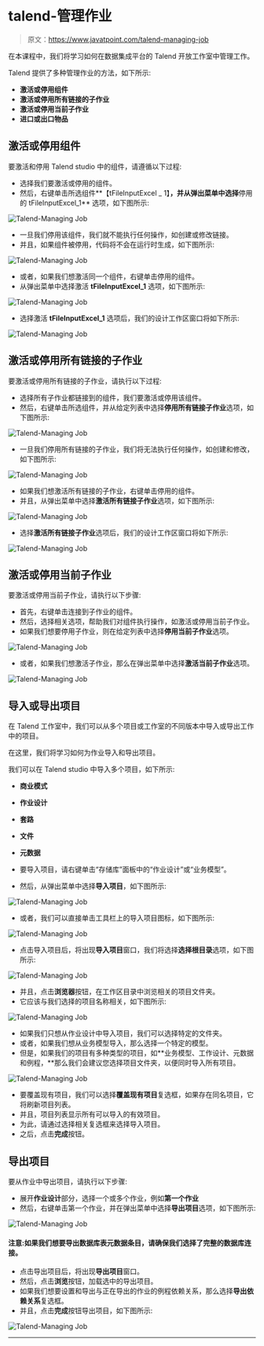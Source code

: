 # talend-管理作业

> 原文：<https://www.javatpoint.com/talend-managing-job>

在本课程中，我们将学习如何在数据集成平台的 Talend 开放工作室中管理工作。

Talend 提供了多种管理作业的方法，如下所示:

*   **激活或停用组件**
*   **激活或停用所有链接的子作业**
*   **激活或停用当前子作业**
*   **进口或出口物品**

## 激活或停用组件

要激活和停用 Talend studio 中的组件，请遵循以下过程:

*   选择我们要激活或停用的组件。
*   然后，右键单击所选组件**【tFileInputExcel _ 1】**，并从弹出菜单中选择**停用的 tFileInputExcel_1** 选项，如下图所示:

![Talend-Managing Job](img/ac3eff0324c310816892e471f0778ff5.png)

*   一旦我们停用该组件，我们就不能执行任何操作，如创建或修改链接。
*   并且，如果组件被停用，代码将不会在运行时生成，如下图所示:

![Talend-Managing Job](img/dcb407e00e32416cee4e1b050ba340ff.png)

*   或者，如果我们想激活同一个组件，右键单击停用的组件。
*   从弹出菜单中选择激活 **tFileInputExcel_1** 选项，如下图所示:

![Talend-Managing Job](img/3fa3580f25ae7bae1819efc86a51a721.png)

*   选择激活 **tFileInputExcel_1** 选项后，我们的设计工作区窗口将如下所示:

![Talend-Managing Job](img/4657d9237df68b36681cc9cd0b3487f0.png)

## 激活或停用所有链接的子作业

要激活或停用所有链接的子作业，请执行以下过程:

*   选择所有子作业都链接到的组件，我们要激活或停用该组件。
*   然后，右键单击所选组件，并从给定列表中选择**停用所有链接子作业**选项，如下图所示:

![Talend-Managing Job](img/7e919d219ed36366341efeb1608c1480.png)

*   一旦我们停用所有链接的子作业，我们将无法执行任何操作，如创建和修改，如下图所示:

![Talend-Managing Job](img/7cd96cd24ce4df1e8404f6845bec1ccf.png)

*   如果我们想激活所有链接的子作业，右键单击停用的组件。
*   并且，从弹出菜单中选择**激活所有链接子作业**选项，如下图所示:

![Talend-Managing Job](img/9207ee1fa232edfb6cded99ecac5bce7.png)

*   选择**激活所有链接子作业**选项后，我们的设计工作区窗口将如下所示:

![Talend-Managing Job](img/54839521938c25204ea05508a0bfc2bf.png)

## 激活或停用当前子作业

要激活或停用当前子作业，请执行以下步骤:

*   首先，右键单击连接到子作业的组件。
*   然后，选择相关选项，帮助我们对组件执行操作，如激活或停用当前子作业。
*   如果我们想要停用子作业，则在给定列表中选择**停用当前子作业**选项。

![Talend-Managing Job](img/d43444d16289483d1ffbff92f0349b64.png)

*   或者，如果我们想激活子作业，那么在弹出菜单中选择**激活当前子作业**选项。

![Talend-Managing Job](img/41c80996978a40e4ec922ad90c053211.png)

## 导入或导出项目

在 Talend 工作室中，我们可以从多个项目或工作室的不同版本中导入或导出工作中的项目。

在这里，我们将学习如何为作业导入和导出项目。

我们可以在 Talend studio 中导入多个项目，如下所示:

*   **商业模式**
*   **作业设计**
*   **套路**
*   **文件**
*   **元数据**

*   要导入项目，请右键单击“存储库”面板中的“作业设计”或“业务模型”。
*   然后，从弹出菜单中选择**导入项目**，如下图所示:

![Talend-Managing Job](img/e83426fc3eca8199ecc6d799a5749ed8.png)

*   或者，我们可以直接单击工具栏上的导入项目图标，如下图所示:

![Talend-Managing Job](img/58106c02fc28cf3e8f089daabb7bf3ea.png)

*   点击导入项目后，将出现**导入项目**窗口，我们将选择**选择根目录**选项，如下图所示:

![Talend-Managing Job](img/03fec664061ab202d3fd332633a26644.png)

*   并且，点击**浏览器**按钮，在工作区目录中浏览相关的项目文件夹。
*   它应该与我们选择的项目名称相关，如下图所示:

![Talend-Managing Job](img/3f563f6ad1e849f1b70dcb5ab4de3503.png)

*   如果我们只想从作业设计中导入项目，我们可以选择特定的文件夹。
*   或者，如果我们想从业务模型导入，那么选择一个特定的模型。
*   但是，如果我们的项目有多种类型的项目，如**业务模型、工作设计、元数据和例程，**那么我们会建议您选择项目文件夹，以便同时导入所有项目。

![Talend-Managing Job](img/6d622bb6d7f5c22c369f4524cfa63e64.png)

*   要覆盖现有项目，我们可以选择**覆盖现有项目**复选框，如果存在同名项目，它将刷新项目列表。
*   并且，项目列表显示所有可以导入的有效项目。
*   为此，请通过选择相关复选框来选择导入项目。
*   之后，点击**完成**按钮。

## 导出项目

要从作业中导出项目，请执行以下步骤:

*   展开**作业设计**部分，选择一个或多个作业，例如**第一个作业**
*   然后，右键单击第一个作业，并在弹出菜单中选择**导出项目**选项，如下图所示:

![Talend-Managing Job](img/9105a8e342feddb1e91b35bf6b39635e.png)

#### 注意:如果我们想要导出数据库表元数据条目，请确保我们选择了完整的数据库连接。

*   点击导出项目后，将出现**导出项目**窗口。
*   然后，点击**浏览**按钮，加载选中的导出项目。
*   如果我们想要设置和导出与正在导出的作业的例程依赖关系，那么选择**导出依赖关系**复选框。
*   并且，点击**完成**按钮导出项目，如下图所示:

![Talend-Managing Job](img/7e8e7c59f6e441eb7dd5766e722f527b.png)

* * *